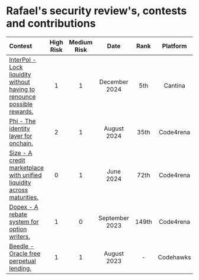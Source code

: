 # Rafael's security review's, contests and contributions

| Contest | High Risk | Medium Risk | Date | Rank | Platform |
|:--|:--:|:--:|:--:|:--:|:--:|
| [InterPol - Lock liquidity without having to renounce possible rewards.](https://cantina.xyz/competitions/55023131-27df-44e4-af46-bec298d0fa8e/leaderboard) | 1 | 1 | December 2024 | 5th | Cantina |
| [Phi - The identity layer for onchain.](https://code4rena.com/audits/2024-08-phi) | 2 | 1 | August 2024 | 35th | Code4rena |
| [Size - A credit marketplace with unified liquidity across maturities.](https://code4rena.com/audits/2024-06-size) | 0 | 1 | June 2024 | 72th | Code4rena |
| [Dopex - A rebate system for option writers.](https://code4rena.com/audits/2023-08-dopex) | 1 | 0 | September 2023 | 149th | Code4rena |
| [Beedle - Oracle free perpetual lending.](https://codehawks.cyfrin.io/c/2023-07-beedle) | 1 | 1 | August 2023 | - | Codehawks |
